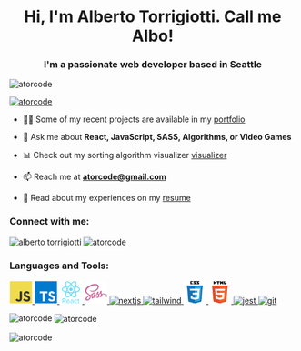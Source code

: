 <h1 align="center">Hi, I'm Alberto Torrigiotti. Call me Albo!</h1>
<h3 align="center">I'm a passionate web developer based in Seattle</h3>

<p align="left"> <img src="https://komarev.com/ghpvc/?username=atorcode&label=Profile%20views&color=0e75b6&style=flat" alt="atorcode" /> </p>

<p align="left"> <a href="https://github.com/ryo-ma/github-profile-trophy"><img src="https://github-profile-trophy.vercel.app/?username=atorcode" alt="atorcode" /></a> </p>

- 👨‍💻 Some of my recent projects are available in my [portfolio](https://atorcode.com)

- 💬 Ask me about **React, JavaScript, SASS, Algorithms, or Video Games**
  
- 📊 Check out my sorting algorithm visualizer [visualizer](https://sortingvisualizer.com)

- 📫 Reach me at **atorcode@gmail.com**

- 📄 Read about my experiences on my [resume](https://drive.google.com/file/d/1ZUCYq9eOPNlWIcj4H0Ep66J_Qx_By5Ul/view)

<h3 align="left">Connect with me:</h3>
<p align="left">
<a href="https://www.linkedin.com/in/alberto-torrigiotti/" target="blank"><img align="center" src="https://raw.githubusercontent.com/rahuldkjain/github-profile-readme-generator/master/src/images/icons/Social/linked-in-alt.svg" alt="alberto torrigiotti" height="30" width="40" /></a>
<a href="https://www.leetcode.com/atorcode/" target="blank"><img align="center" src="https://raw.githubusercontent.com/rahuldkjain/github-profile-readme-generator/master/src/images/icons/Social/leet-code.svg" alt="atorcode" height="30" width="40" /></a>
</p>

<h3 align="left">Languages and Tools:</h3>
<p align="left"> <a href="https://developer.mozilla.org/en-US/docs/Web/JavaScript" target="_blank" rel="noreferrer"> <img src="https://raw.githubusercontent.com/devicons/devicon/master/icons/javascript/javascript-original.svg" alt="javascript" width="40" height="40"/> </a> <a href="https://www.typescriptlang.org/" target="_blank" rel="noreferrer"> <img src="https://raw.githubusercontent.com/devicons/devicon/master/icons/typescript/typescript-original.svg" alt="typescript" width="40" height="40"/> </a> <a href="https://reactjs.org/" target="_blank" rel="noreferrer"> <img src="https://raw.githubusercontent.com/devicons/devicon/master/icons/react/react-original-wordmark.svg" alt="react" width="40" height="40"/> </a> <a href="https://sass-lang.com" target="_blank" rel="noreferrer"> <img src="https://raw.githubusercontent.com/devicons/devicon/master/icons/sass/sass-original.svg" alt="sass" width="40" height="40"/> </a> <a href="https://nextjs.org/" target="_blank" rel="noreferrer"> <img src="https://cdn.worldvectorlogo.com/logos/nextjs-2.svg" alt="nextjs" width="40" height="40"/> </a> <a href="https://tailwindcss.com/" target="_blank" rel="noreferrer"> <img src="https://www.vectorlogo.zone/logos/tailwindcss/tailwindcss-icon.svg" alt="tailwind" width="40" height="40"/> </a> <a href="https://www.w3schools.com/css/" target="_blank" rel="noreferrer"> <img src="https://raw.githubusercontent.com/devicons/devicon/master/icons/css3/css3-original-wordmark.svg" alt="css3" width="40" height="40"/> </a> <a href="https://www.w3.org/html/" target="_blank" rel="noreferrer"> <img src="https://raw.githubusercontent.com/devicons/devicon/master/icons/html5/html5-original-wordmark.svg" alt="html5" width="40" height="40"/> </a> <a href="https://jestjs.io" target="_blank" rel="noreferrer"> <img src="https://www.vectorlogo.zone/logos/jestjsio/jestjsio-icon.svg" alt="jest" width="40" height="40"/> </a>  <a href="https://git-scm.com/" target="_blank" rel="noreferrer"> <img src="https://www.vectorlogo.zone/logos/git-scm/git-scm-icon.svg" alt="git" width="40" height="40"/> </a>  </p>

<p><img align="left" src="https://github-readme-stats.vercel.app/api/top-langs?username=atorcode&show_icons=true&locale=en&layout=compact" alt="atorcode" /></p>

<p>&nbsp;<img align="center" src="https://github-readme-stats.vercel.app/api?username=atorcode&show_icons=true&locale=en" alt="atorcode" /></p>

<p><img align="center" src="https://github-readme-streak-stats.herokuapp.com/?user=atorcode&" alt="atorcode" /></p>

